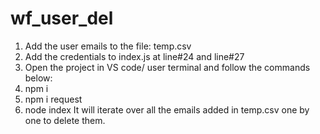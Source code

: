 # wf_user_del
1. Add the user emails to the file: temp.csv
2. Add the credentials to index.js at line#24 and line#27
3. Open the project in VS code/ user terminal and follow the commands below:
4. npm i
5. npm i request
6. node index
It will iterate over all the emails added in temp.csv one by one to delete them.
